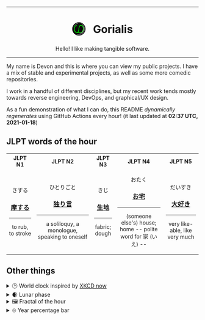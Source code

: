 ***

<h1 align="center">
<sub>
    <img src="readme/resources/avatar.png" height="36">
</sub>
&nbsp;
Gorialis
</h1>
<p align="center">
Hello! I like making tangible software.
</p>

***

My name is Devon and this is where you can view my public projects. I have a mix of stable and experimental projects, as well as some more comedic repositories.

I work in a handful of different disciplines, but my recent work tends mostly towards reverse engineering, DevOps, and graphical/UX design.

As a fun demonstration of what I can do, this README *dynamically regenerates* using GitHub Actions every hour! (it last updated at **02:37 UTC, 2021-01-18**)

<h2>JLPT words of the hour</h2>
<table>
    <tr>
        <th>JLPT N1</th>
        <th>JLPT N2</th>
        <th>JLPT N3</th>
        <th>JLPT N4</th>
        <th>JLPT N5</th>
    </tr>
    <tr>
        <td>
            <p align="center">さする</p>
            <h3 align="center"><b><a href="https://jisho.org/search/%E6%91%A9%E3%81%99%E3%82%8B">摩する</a></b></h3>
            <hr>
            <p align="center">to rub,<wbr> to stroke</p>
        </td>
        <td>
            <p align="center">ひとりごと</p>
            <h3 align="center"><b><a href="https://jisho.org/search/%E7%8B%AC%E3%82%8A%E8%A8%80">独り言</a></b></h3>
            <hr>
            <p align="center">a soliloquy,<wbr> a monologue,<wbr> speaking to oneself</p>
        </td>
        <td>
            <p align="center">きじ</p>
            <h3 align="center"><b><a href="https://jisho.org/search/%E7%94%9F%E5%9C%B0">生地</a></b></h3>
            <hr>
            <p align="center">fabric;<br> dough</p>
        </td>
        <td>
            <p align="center">おたく</p>
            <h3 align="center"><b><a href="https://jisho.org/search/%E3%81%8A%E5%AE%85">お宅</a></b></h3>
            <hr>
            <p align="center">(someone else's) house;<br> home -- polite word for 家 (いえ) --</p>
        </td>
        <td>
            <p align="center">だいすき</p>
            <h3 align="center"><b><a href="https://jisho.org/search/%E5%A4%A7%E5%A5%BD%E3%81%8D">大好き</a></b></h3>
            <hr>
            <p align="center">very like-able,<wbr> like very much</p>
        </td>
    </tr>
</table>

<h2>Other things</h2>
<details>
<summary>🕑  World clock inspired by <a href="https://xkcd.com/now">XKCD now</a></summary>

> <img src="generated/now.png" width="512">

</details>
<details>
<summary>🌒 Lunar phase</summary>

The moon is approximately 18.64% through its phase (Waxing Crescent).

</details>
<details>
<summary>&#x1f5bc; Fractal of the hour</summary>

> <img src="generated/fractal.png" width="512">

</details>
<details>
<summary>&#x23f2; Year percentage bar</summary>
<pre><code>2021 [▁▁▁▁▁▁▁▁▁▁▁▁▁▁▁▁▁▁▁▁] 4.69%</code></pre>
</details>
